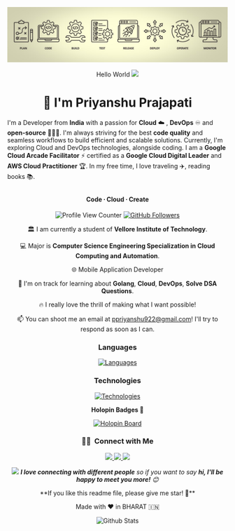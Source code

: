 <!-- README FILE CODE -->  


<!-- SPINNING EARTH GIF -->

<p align="center">
  <img src="https://github.com/Neeexxxx/Neeexxxx/blob/main/Priyanshu-cover.jpg" alt="MastHead" />
</p>

<p align="center">Hello World <img src="https://github.com/TheDudeThatCode/TheDudeThatCode/blob/master/Assets/Earth.gif" width="14px"></p>

<h1 align="center">👋 I'm Priyanshu Prajapati</h1>


I'm a Developer from **India** with a passion for **Cloud** ☁️ , **DevOps** ♾️ and **open-source** 🧑🏻‍💻. I'm always striving for the best **code quality** and seamless workflows to build efficient and scalable solutions. Currently, I'm exploring Cloud and DevOps technologies, alongside coding. I am a **Google Cloud Arcade Facilitator** ⚡ certified as a **Google Cloud Digital Leader** and **AWS Cloud Practitioner** 🏆. In my free time, I love traveling ✈️, reading books 📚.
##

<h4 align="center">Code ∙ Cloud ∙ Create</h4>

<p align="center">
  <img src="https://komarev.com/ghpvc/?username=yazdanhaider" alt="Profile View Counter" />
  <a href="https://github.com/Neeexxxx">
    <img src="https://img.shields.io/github/followers/yazdanhaider?label=Follow&style=social" alt="GitHub Followers" />
  </a>
</p>

<div align="center">
 
  🏛️ I am currently a student of <b>Vellore Institute of Technology</b>.<br>
 
  💻 Major is <b>Computer Science Engineering Specialization in Cloud Computing and Automation</b>.<br>
  
  🌐 Mobile Application Developer<br>
  

  🚀 I'm on track for learning about <b>Golang</b>, <b>Cloud</b>, <b>DevOps</b>, <b>Solve DSA Questions</b>.<br>
  
  🔥 I really love the thrill of making what I want possible!<br>
  
  📫 You can shoot me an email at ppriyanshu922@gmail.com! I'll try to respond as soon as I can.
</div>

### <p align="center">Languages</p>

<p align="center">
  <a href="https://skillicons.dev">
    <img src="https://skillicons.dev/icons?i=c,cpp,python,golang,javascript,html,css,mysql,dart,swift" alt="Languages" />
  </a>
</p>

### <p align="center">Technologies</p>

<p align="center">
  <a href="https://skillicons.dev">
    <img src="https://skillicons.dev/icons?i=docker,aws,googlecloud,flutter,git,github,githubactions,firebase,mongodb,supabase,vercel" alt="Technologies" />
  </a>
</p>


<!-- <div style="display: flex; justify-content: center; margin-left: 50px;">
  <a href="https://stats.dooboo.io">
    <img src="https://stats.dooboo.io/api/github-trophies?login=yazdanhaider" width="700" />
  </a>
</div> -->

<p align="center"><strong>Holopin Badges 🎯</strong></p>

 <p align="center">
  <a href="https://holopin.me/priyanshu5">
    <img src="https://holopin.me/priyanshu5" alt="Holopin Board" />
  </a>
</p>

### <p align="center">🤝🏻 &nbsp;Connect with Me</p>

<p align="center">
  <a href="https://www.linkedin.com/in/priyanshhuu/">
    <img src="https://img.shields.io/badge/-Priyanshu%20Prajapati-0077B5?style=flat&logo=Linkedin&logoColor=white" />
  </a>
  <a href="mailto:ppriyanshu922@gmail.com">
    <img src="https://img.shields.io/badge/-ppriyanshu922@gmail.com-D14836?style=flat&logo=Gmail&logoColor=white" />
  </a>
  <a href="https://www.instagram.com/prriyyanshuu/?next=%2F">
    <img src="https://img.shields.io/badge/-@ig.priyanshu-E4405F?style=flat&logo=Instagram&logoColor=white" />
  </a>
</p>

<p align="center"><img src="https://media.giphy.com/media/LnQjpWaON8nhr21vNW/giphy.gif" width="60"> <em><b>I love connecting with different people</b> so if you want to say <b>hi, I'll be happy to meet you more!</b> 😊</em></p>

<p align="center"> **If you like this readme file, please give me star! 🌟**</p>
<p align="center">Made with ❤️ in BHARAT 🇮🇳</p>

<p align="center">
        <img src="https://raw.githubusercontent.com/mayhemantt/mayhemantt/Update/svg/Bottom.svg" alt="Github Stats" />
</p>
